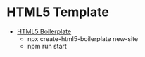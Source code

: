 # HTML5 Template

- [HTML5 Boilerplate](https://github.com/h5bp/html5-boilerplate)
  - npx create-html5-boilerplate new-site
  - npm run start